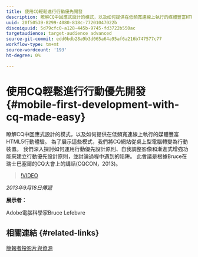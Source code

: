 ```yaml
---
title: 使用CQ輕鬆進行行動優先開發
description: 瞭解CQ中回應式設計的模式，以及如何提供在低頻寬連線上執行的媒體豐富HTML5行動體驗。 為了展示這些模式，我們將CQ網站從桌上型電腦轉變為行動裝置。 我們深入探討如何運用行動優先設計原則、自我調整影像和漸進式增強功能來建立行動優先設計原則，並討論過程中遇到的陷阱。 此會議是根據Bruce在瑞士巴塞爾的CQ大會上的講話(CQCON，2013)。
uuid: 20f50539-8299-4080-818c-77201047022b
discoiquuid: 5d79cfc0-a128-445b-9745-fd3722b550ac
targetaudience: target-audience advanced
source-git-commit: edd0bdb28a9b3d065a64a95af6a216b747577c77
workflow-type: tm+mt
source-wordcount: '193'
ht-degree: 0%

---
```


# 使用CQ輕鬆進行行動優先開發{#mobile-first-development-with-cq-made-easy}

瞭解CQ中回應式設計的模式，以及如何提供在低頻寬連線上執行的媒體豐富HTML5行動體驗。 為了展示這些模式，我們將CQ網站從桌上型電腦轉變為行動裝置。 我們深入探討如何運用行動優先設計原則、自我調整影像和漸進式增強功能來建立行動優先設計原則，並討論過程中遇到的陷阱。 此會議是根據Bruce在瑞士巴塞爾的CQ大會上的講話(CQCON，2013)。

>[!VIDEO](https://video.tv.adobe.com/v/19572/?quality=9)

*2013年9月18日傳遞*

**展示者：**

Adobe電腦科學家Bruce Lefebvre

## 相關連結 {#related-links}

[簡報者投影片與資源](http://brucelefebvre.com/blog/2013/09/18/cq-gems-mobile-first-development/)
